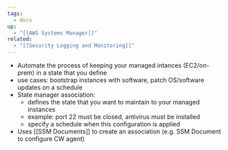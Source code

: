 ```yaml
---
tags:
  - docs
up:
  - "[[AWS Systems Manager]]"
related:
  - "[[Security Logging and Monitoring]]"
---
```

- Automate the process of keeping your managed intances (EC2/on-prem) in a state that you define
- use cases: bootstrap instances with software, patch OS/software updates on a schedule
- State manager association:
	- defines the state that you want to maintain to your managed instances
	- example: port 22 must be closed, antivirus must be installed
	- specify a schedule when this configuration is applied
- Uses [[SSM Documents]] to create an association (e.g. SSM Document to configure CW agent)


